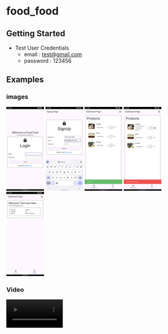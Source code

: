# food_food


## Getting Started

 - Test User Credentials
   - email : test@gmail.com
   - password : 123456

## Examples
### images
<img src="https://github.com/riyan-dcosta/food_food/blob/main/examples/images/signin_page.png?raw=true" width="100"/>
<img src="https://github.com/riyan-dcosta/food_food/blob/main/examples/images/signup_page.png?raw=true" width="100"/>
  <img src="https://github.com/riyan-dcosta/food_food/blob/main/examples/images/dashboard-products_page.png?raw=true" width="100"/>
  <img src="https://github.com/riyan-dcosta/food_food/blob/main/examples/images/dashboard-products_page-item-limit-ui.png?raw=true" width="100"/>
  <img src="https://github.com/riyan-dcosta/food_food/blob/main/examples/images/order_details_page.png?raw=true" width="100"/>
  
### Video
<video width="150" controls>
<source src="https://github.com/riyan-dcosta/food_food/blob/main/examples/video/food_food_screen_recording.webm" type="video/webm">
unable to play video
</video>
  
  